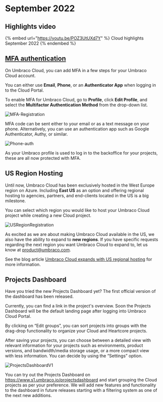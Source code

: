 # September 2022

## Highlights video

{% embed url="https://youtu.be/POZ3UtUXd7Y" %}
Cloud highlights September 2022
{% endembed %}

## [MFA authentication](../../../begin-your-cloud-journey/project-overview/multi-factor-authentication-on-cloud.md)

On Umbraco Cloud, you can add MFA in a few steps for your Umbraco Cloud account.

You can either use **Email**, **Phone**, or an **Authenticator App** when logging in to the Cloud Portal.

To enable MFA for Umbraco Cloud, go to **Profile**, click **Edit Profile**, and select the **Multifactor Authentication Method** from the drop-down list.

![MFA-Registration](../../images/2FA-Registration.gif)

MFA code can be sent either to your email or as a text message on your phone. Alternatively, you can use an authentication app such as Google Authenticator, Authy, or similar.

![Phone-auth](../../../set-up/images/Phone-auth.png)

As your Umbraco profile is used to log in to the backoffice for your projects, these are all now protected with MFA.

## US Region Hosting

Until now, Umbraco Cloud has been exclusively hosted in the West Europe region on Azure. Including **East US** as an option and offering regional hosting to agencies, partners, and end-clients located in the US is a big milestone.

You can select which region you would like to host your Umbraco Cloud project while creating a new Cloud project.

![USRegionRegistration](../../images/USRegionRegistration.gif)

As excited as we are about making Umbraco Cloud available in the US, we also have the ability to expand to **new regions**. If you have specific requests regarding the next region you want Umbraco Cloud to expand to, let us know at product@umbraco.com.

See the blog article [Umbraco Cloud expands with US regional hosting](https://umbraco.com/blog/umbraco-cloud-expands-with-us-regional-hosting/) for more information.

## Projects Dashboard

Have you tried the new Projects Dashboard yet? The first official version of the dashboard has been released.

Currently, you can find a link in the project's overview. Soon the Projects Dashboard will be the default landing page after logging into Umbraco Cloud Portal.

By clicking on “Edit groups”, you can sort projects into groups with the drag-drop functionality to organize your Cloud and Heartcore projects.

After saving your projects, you can choose between a detailed view with relevant information for your projects such as environments, product versions, and bandwidth/media storage usage, or a more compact view with less information. You can decide by using the “Settings” option.

![ProjectsDashboardV1](../../images/ProjectsDashboardV1.gif)

You can try out the Projects Dashboard on https://www.s1.umbraco.io/projectsdashboard and start grouping the Cloud projects as per your preference. We will add new features and functionality to the dashboard in future releases starting with a filtering system as one of the next new additions.

